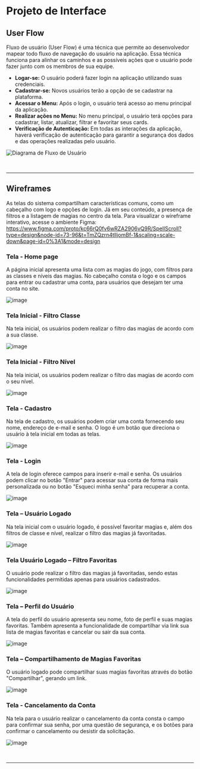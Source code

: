 
# Projeto de Interface

## User Flow

Fluxo de usuário (User Flow) é uma técnica que permite ao desenvolvedor mapear todo fluxo de navegação do usuário na aplicação. Essa técnica funciona para alinhar os caminhos e as possíveis ações que o usuário pode fazer junto com os membros de sua equipe.

- **Logar-se:** O usuário poderá fazer login na aplicação utilizando suas credenciais.
- **Cadastrar-se:** Novos usuários terão a opção de se cadastrar na plataforma.
- **Acessar o Menu:** Após o login, o usuário terá acesso ao menu principal da aplicação.
- **Realizar ações no Menu:** No menu principal, o usuário terá opções para cadastrar, listar, atualizar, filtrar e favoritar seus cards.
- **Verificação de Autenticação:** Em todas as interações da aplicação, haverá verificação de autenticação para garantir a segurança dos dados e das operações realizadas pelo usuário.

![Diagrama de Fluxo de Usuário](https://i.ibb.co/HrjvPgv/Screenshot-2024-03-23-185758.png)


<br>
<hr>

## Wireframes

As telas do sistema compartilham características comuns, como um cabeçalho com logo e opções de login. Já em seu conteúdo, a presença de filtros e a listagem de magias no centro da tela. Para visualizar o wireframe interativo, acesse o ambiente Figma: https://www.figma.com/proto/kc66rQ0fv6wRZA2906vQ9R/SpellScroll?type=design&node-id=73-96&t=TmZQzrn4tlljomBf-1&scaling=scale-down&page-id=0%3A1&mode=design

### Tela - Home page

A página inicial apresenta uma lista com as magias do jogo, com filtros para as classes e níveis das magias. No cabeçalho consta o logo e os campos para entrar ou cadastrar uma conta, para usuários que desejam ter uma conta no site.

![image](https://raw.githubusercontent.com/ICEI-PUC-Minas-PMV-ADS/PMV-ADS-2024-1-E1-SpellScroll/103116f88e7cc6f5952faed10c9da62fd6df42ca/documentos/img/TELA%201%20-%20HOME%20.png)

### Tela Inicial - Filtro Classe

Na tela inicial, os usuários podem realizar o filtro das magias de acordo com a sua classe.

![image](https://github.com/ICEI-PUC-Minas-PMV-ADS/PMV-ADS-2024-1-E1-SpellScroll/blob/main/documentos/img/TELA%20FILTRO%20CLASSE.png?raw=true)

### Tela Inicial - Filtro Nível

Na tela inicial, os usuários podem realizar o filtro das magias de acordo com o seu nível.

![image](https://github.com/ICEI-PUC-Minas-PMV-ADS/PMV-ADS-2024-1-E1-SpellScroll/blob/main/documentos/img/TELA%20FILTRO%20N%C3%8DVEL.png?raw=true)

### Tela - Cadastro

Na tela de cadastro, os usuários podem criar uma conta fornecendo seu nome, endereço de e-mail e senha. O logo é um botão que direciona o usuário à tela inicial em todas as telas. 

![image](https://github.com/ICEI-PUC-Minas-PMV-ADS/PMV-ADS-2024-1-E1-SpellScroll/blob/main/documentos/img/TELA%20CADASTRO.png?raw=true)

### Tela - Login

A tela de login oferece campos para inserir e-mail e senha. Os usuários podem clicar no botão "Entrar" para acessar sua conta de forma mais personalizada ou no botão "Esqueci minha senha" para recuperar a conta. 

![image](https://github.com/ICEI-PUC-Minas-PMV-ADS/PMV-ADS-2024-1-E1-SpellScroll/blob/main/documentos/img/TELA%20LOGIN.png?raw=true)

### Tela – Usuário Logado

Na tela inicial com o usuário logado, é possível favoritar magias e, além dos filtros de classe e nível, realizar o filtro das magias já favoritadas.

![image](https://github.com/ICEI-PUC-Minas-PMV-ADS/PMV-ADS-2024-1-E1-SpellScroll/blob/main/documentos/img/TELA%20USU%C3%81RIO%20LOGADO.png?raw=true)

### Tela Usuário Logado – Filtro Favoritas 

O usuário pode realizar o filtro das magias já favoritadas, sendo estas funcionalidades permitidas apenas para usuários cadastrados.

![image](https://github.com/ICEI-PUC-Minas-PMV-ADS/PMV-ADS-2024-1-E1-SpellScroll/blob/main/documentos/img/TELA%20FILTRO%20FAVORITAS.png?raw=true)

### Tela – Perfil do Usuário

A tela do perfil do usuário apresenta seu nome, foto de perfil e suas magias favoritas. Também apresenta a funcionalidade de compartilhar via link sua lista de magias favoritas e cancelar ou sair da sua conta.

![image](https://github.com/ICEI-PUC-Minas-PMV-ADS/PMV-ADS-2024-1-E1-SpellScroll/blob/main/documentos/img/TELA%20PERFIL%20USU%C3%81RIO.png?raw=true)

### Tela – Compartilhamento de Magias Favoritas 

O usuário logado pode compartilhar suas magias favoritas através do botão "Compartilhar", gerando um link.

![image](https://github.com/ICEI-PUC-Minas-PMV-ADS/PMV-ADS-2024-1-E1-SpellScroll/blob/main/documentos/img/TELA%20COMPARTILHAR%20FAVORITAS.png?raw=true)

### Tela - Cancelamento da Conta

Na tela para o usuário realizar o cancelamento da conta consta o campo para confirmar sua senha, por uma questão de segurança, e os botões para confirmar o cancelamento ou desistir da solicitação.

![image](https://github.com/ICEI-PUC-Minas-PMV-ADS/PMV-ADS-2024-1-E1-SpellScroll/blob/main/documentos/img/TELA%20CANCELAR%20CONTA.png?raw=true)

<br>
<hr>


